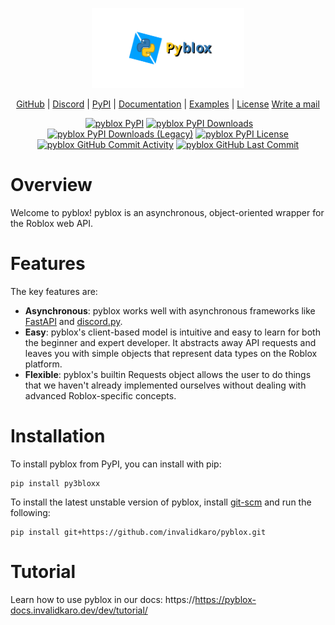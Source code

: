 <p align="center" width="100%">
    <img src="https://raw.githubusercontent.com/invalidkaro/pyblox/main/docs/assets/textlogo.svg" alt="pyblox" height="128em" />
    <br />
</p>
<p align="center">
    <a href="https://github.com/invalidkaro/pyblox">GitHub</a> |
    <a href="https://discord.gg/">Discord</a> |
    <a href="https://pypi.org/project/py3bloxx/">PyPI</a> |
    <a href="https://pyblox-docs.invalidkaro.dev">Documentation</a> |
    <a href="https://github.com/invalidkaro/pyblox/tree/main/examples">Examples</a> |
    <a href="https://github.com/invalidkaro/pyblox/blob/main/LICENSE">License</a>
    <a href="mailto:mail@invalidkaro.dev">Write a mail</a>
</p>
<p align="center">
    <a href="https://discord.gg/"><img src="https://img.shields.io/discord/761603917490159676?style=flat-square&logo=discord" alt=""/></a>
    <a href="https://pypi.org/project/py3bloxx/"><img src="https://img.shields.io/pypi/v/py3bloxx?style=flat-square" alt="pyblox PyPI"/></a>
    <a href="https://pypi.org/project/py3bloxx/"><img src="https://img.shields.io/pypi/dm/py3bloxx?style=flat-square" alt="pyblox PyPI Downloads"/></a>
    <a href="https://pypi.org/project/py3bloxx/"><img src="https://img.shields.io/pypi/dm/py3bloxx?style=flat-square" alt="pyblox PyPI Downloads (Legacy)"/></a>
    <a href="https://pypi.org/project/py3bloxx/"><img src="https://img.shields.io/pypi/l/py3bloxx?style=flat-square" alt="pyblox PyPI License"/></a>
    <a href="https://github.com/invalidkaro/pyblox"><img src="https://img.shields.io/github/commit-activity/w/InvalidKaro/pyblox?style=flat-square" alt="pyblox GitHub Commit Activity"/></a>
    <a href="https://github.com/invalidkaro/pyblox"><img src="https://img.shields.io/github/last-commit/invalidkaro/pyblox?style=flat-squar" alt="pyblox GitHub Last Commit"/></a>
</p>

# Overview
Welcome to pyblox! pyblox is an asynchronous, object-oriented wrapper for the Roblox web API.

# Features
The key features are:  

- **Asynchronous**: pyblox works well with asynchronous frameworks like [FastAPI](https://fastapi.tiangolo.com/) and 
[discord.py](https://github.com/Rapptz/discord.py).  
- **Easy**: pyblox's client-based model is intuitive and easy to learn for both the beginner and expert developer. It
  abstracts away API requests and leaves you with simple objects that represent data types on the Roblox platform.
- **Flexible**: pyblox's builtin Requests object allows the user to do things that we haven't already implemented
ourselves without dealing with advanced Roblox-specific concepts.

# Installation
To install pyblox from PyPI, you can install with pip:
```
pip install py3bloxx
```

To install the latest unstable version of pyblox, install [git-scm](https://git-scm.com/downloads) and run the following:
```
pip install git+https://github.com/invalidkaro/pyblox.git
```

# Tutorial
Learn how to use pyblox in our docs:
https://https://pyblox-docs.invalidkaro.dev/dev/tutorial/
